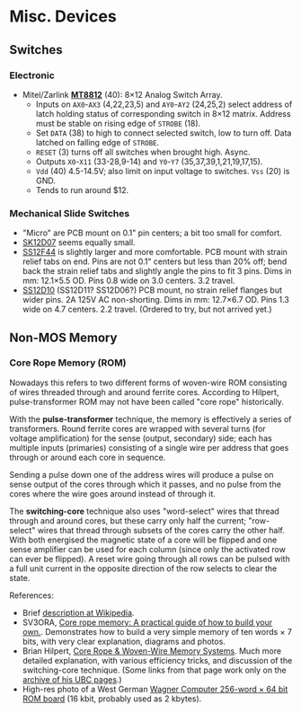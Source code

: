 Misc. Devices
=============


Switches
--------

### Electronic

* Mitel/Zarlink [__MT8812__][] (40): 8×12 Analog Switch Array.
  - Inputs on `AX0`-`AX3` (4,22,23,5) and `AY0`-`AY2` (24,25,2) select
    address of latch holding status of corresponding switch in 8×12
    matrix. Address must be stable on rising edge of `STROBE` (18).
  - Set `DATA` (38) to high to connect selected switch, low to turn
    off. Data latched on falling edge of `STROBE`.
  - `RESET` (3) turns off all switches when brought high. Async.
  - Outputs `X0`-`X11` (33-28,9-14) and `Y0`-`Y7` (35,37,39,1,21,19,17,15).
  - `Vdd` (40) 4.5-14.5V; also limit on input voltage to switches.
    `Vss` (20) is GND.
  - Tends to run around $12.

### Mechanical Slide Switches

- "Micro" are PCB mount on 0.1" pin centers; a bit too small for comfort.
- [SK12D07] seems equally small.
- [SS12F44] is slightly larger and more comfortable. PCB mount with strain
  relief tabs on end. Pins are not 0.1" centers but less than 20% off; bend
  back the strain relief tabs and slightly angle the pins to fit 3 pins.
  Dims in mm: 12.1×5.5 OD. Pins 0.8 wide on 3.0 centers. 3.2 travel.
- [SS12D10][] (SS12D11? SS12D06?) PCB mount, no strain relief flanges but
  wider pins. 2A 125V AC non-shorting. Dims in mm: 12.7×6.7 OD. Pins 1.3
  wide on 4.7 centers. 2.2 travel. (Ordered to try, but not arrived yet.)


Non-MOS Memory
--------------

### Core Rope Memory (ROM)

Nowadays this refers to two different forms of woven-wire ROM consisting of
wires threaded through and around ferrite cores. According to Hilpert,
pulse-transformer ROM may not have been called "core rope" historically.

With the __pulse-transformer__ technique, the memory is effectively a
series of transformers. Round ferrite cores are wrapped with several turns
(for voltage amplification) for the sense (output, secondary) side; each
has multiple inputs (primaries) consisting of a single wire per address
that goes through or around each core in sequence.

Sending a pulse down one of the address wires will produce a pulse on sense
output of the cores through which it passes, and no pulse from the cores
where the wire goes around instead of through it.

The __switching-core__ technique also uses "word-select" wires that thread
through and around cores, but these carry only half the current;
"row-select" wires that thread through subsets of the cores carry the other
half. With both energised the magnetic state of a core will be flipped and
one sense amplifier can be used for each column (since only the activated
row can ever be flipped). A reset wire going through all rows can be pulsed
with a full unit current in the opposite direction of the row selects to
clear the state.

References:
- Brief [description at Wikipedia][w-core-rope].
- SV3ORA, [Core rope memory: A practical guide of how to build your
  own.][sv3ora]. Demonstrates how to build a very simple memory of ten
  words × 7 bits, with very clear explanation, diagrams and photos.
- Brian Hilpert, [Core Rope & Woven-Wire Memory Systems][hilpert]. Much
  more detailed explanation, with various efficiency tricks, and discussion
  of the switching-core technique. (Some links from that page work only on
  the [archive of his UBC pages][hilpert-ubc].)
- High-res photo of a West German [Wagner Computer 256-word × 64 bit ROM
  board][wagner] (16 kbit, probably used as 2 kbytes).



<!-------------------------------------------------------------------->

<!-- Switches -->
[SK12D07]: https://www.aliexpress.com/item/1005004391945669.html
[SS12D10]: https://www.aliexpress.com/item/4000680248707.html
[SS12F44]: https://www.aliexpress.com/item/32950503406.html
[__MT8812__]: http://pdf.datasheetcatalog.com/datasheet/zarlinksemiconductor/zarlink_MT8812_MAR_97.pdf

<!-- Non-MOS Memory -->
[hilpert-ubc]: https://web.archive.org/web/20160822041959/http://www.cs.ubc.ca/~hilpert/e/corerope/index.html
[hilpert]: http://madrona.ca/e/corerope/index.html
[sv3ora]: http://qrp.gr/coreROM/
[w-core-rope]: https://en.wikipedia.org/wiki/Core_rope_memory
[wagner]: https://i.redd.it/h9sb550uhnm61.jpg
